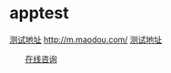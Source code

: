 # apptest
[测试地址](http://m.maodou.com)
        <http://m.maodou.com/>
        <a href="http://m.maodou.com"/>测试地址</a>
        
        <a href="http://uc.maodou.com/u/login?return_url=http%3A%2F%2Fuc.maodou.com%2Fserver%2Ftrace%3Ftitle%3D%25E9%2580%259F%25E8%2585%25BE%2B2017%25E6%25AC%25BE%2B230TSI%2B%25E8%2587%25AA%25E5%258A%25A8%25E8%2588%2592%25E9%2580%2582%25E5%259E%258B%26button_id%3D1%26brand_id%3D1207%26brand_name%3D%25E5%25A4%25A7%25E4%25BC%2597%26tag_id%3D2833%26intent_car%3DwPC%26pageUrl%3Dhttp%253A%252F%252Fm.maodou.com%252Fwww%252Ffyc%252Fbrifinfo%252FwPC" />在线咨询</a>
